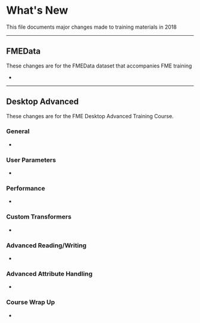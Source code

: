 # What's New #
This file documents major changes made to training materials in 2018

---

## FMEData ##
These changes are for the FMEData dataset that accompanies FME training

-


---

## Desktop Advanced ##
These changes are for the FME Desktop Advanced Training Course.

### General ###
-


### User Parameters ###
-


### Performance ###
-


### Custom Transformers ###
-


### Advanced Reading/Writing ###
-


### Advanced Attribute Handling ###
-


### Course Wrap Up ###
-

